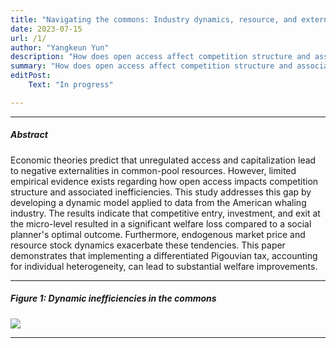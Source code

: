 ```yaml
---
title: "Navigating the commons: Industry dynamics, resource, and externalities in American whaling"
date: 2023-07-15 
url: /1/
author: "Yangkeun Yun"
description: "How does open access affect competition structure and associated inefficiencies in the commons? This paper builds and estimates a dynamic model using data from the American whaling industry."
summary: "How does open access affect competition structure and associated inefficiencies in the commons? This paper builds a dynamic model and estimates it using data from the American whaling industry."
editPost:
    Text: "In progress"

---
```


---

##### Abstract

Economic theories predict that unregulated access and capitalization lead to negative externalities in common-pool resources. However, limited empirical evidence exists regarding how open access impacts competition structure and associated inefficiencies. This study addresses this gap by developing a dynamic model applied to data from the American whaling industry.  The results indicate that competitive entry, investment, and exit at the micro-level resulted in a significant welfare loss compared to a social planner's optimal outcome. Furthermore, endogenous market price and resource stock dynamics exacerbate these tendencies. This paper demonstrates that implementing a differentiated Pigouvian tax, accounting for individual heterogeneity, can lead to substantial welfare improvements. 

---

##### Figure 1: Dynamic inefficiencies in the commons

![](/Fig1.png)

---
